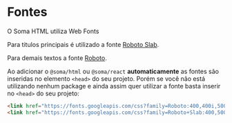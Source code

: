 # Fontes
O Soma HTML utiliza Web Fonts 

Para titulos principais é utilizado a fonte [Roboto Slab](https://fonts.google.com/specimen/Roboto+Slab).

Para demais textos a fonte [Roboto](https://fonts.google.com/specimen/Roboto).

Ao adicionar o `@soma/html` ou `@soma/react` **automaticamente** as fontes são inseridas no elemento `<head>` do seu projeto. Porém se você não está utilizando nenhum package e ainda assim quer utilizar a fonte basta inserir no `<head>` do seu projeto:

```html
<link href="https://fonts.googleapis.com/css?family=Roboto:400,400i,500,500i,700&display=swap" rel="stylesheet">
<link href="https://fonts.googleapis.com/css?family=Roboto+Slab:400,500,600,700&display=swap" rel="stylesheet">
```

